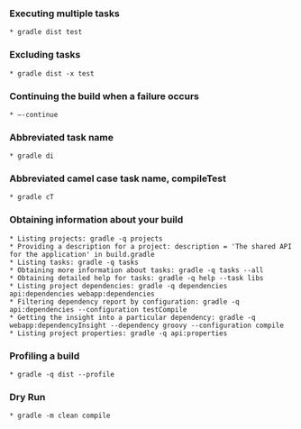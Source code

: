 ### Executing multiple tasks
	* gradle dist test
### Excluding tasks
	* gradle dist -x test
### Continuing the build when a failure occurs
	* —-continue
### Abbreviated task name
	* gradle di
### Abbreviated camel case task name, compileTest
	* gradle cT
### Obtaining information about your build
	* Listing projects: gradle -q projects
	* Providing a description for a project: description = 'The shared API for the application' in build.gradle
	* Listing tasks: gradle -q tasks
	* Obtaining more information about tasks: gradle -q tasks --all
	* Obtaining detailed help for tasks: gradle -q help --task libs
	* Listing project dependencies: gradle -q dependencies api:dependencies webapp:dependencies
	* Filtering dependency report by configuration: gradle -q api:dependencies --configuration testCompile
	* Getting the insight into a particular dependency: gradle -q webapp:dependencyInsight --dependency groovy --configuration compile
	* Listing project properties: gradle -q api:properties
### Profiling a build
	* gradle -q dist --profile
### Dry Run
	* gradle -m clean compile